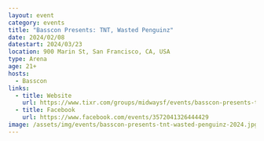 ```yaml
---
layout: event
category: events
title: "Basscon Presents: TNT, Wasted Penguinz"
date: 2024/02/08
datestart: 2024/03/23
location: 900 Marin St, San Francisco, CA, USA
type: Arena
age: 21+
hosts:
  - Basscon
links:
  - title: Website
    url: https://www.tixr.com/groups/midwaysf/events/basscon-presents-tnt-wasted-penguinz-94618
  - title: Facebook
    url: https://www.facebook.com/events/3572041326444429
image: /assets/img/events/basscon-presents-tnt-wasted-penguinz-2024.jpg
---
```

